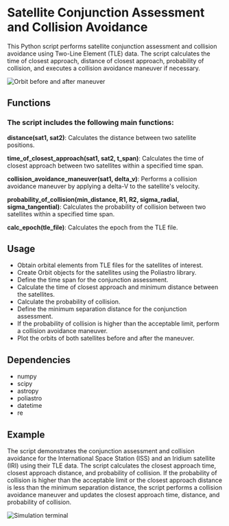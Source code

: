 # Satellite Conjunction Assessment and Collision Avoidance

This Python script performs satellite conjunction assessment and collision avoidance using Two-Line Element (TLE) data. The script calculates the time of closest approach, distance of closest approach, probability of collision, and executes a collision avoidance maneuver if necessary.

![Orbit before and after maneuver]()

## Functions

### The script includes the following main functions:

**distance(sat1, sat2)**: Calculates the distance between two satellite positions.

**time_of_closest_approach(sat1, sat2, t_span)**: Calculates the time of closest approach between two satellites within a specified time span.

**collision_avoidance_maneuver(sat1, delta_v)**: Performs a collision avoidance maneuver by applying a delta-V to the satellite's velocity.

**probability_of_collision(min_distance, R1, R2, sigma_radial, sigma_tangential)**: Calculates the probability of collision between two satellites within a specified time span.

**calc_epoch(tle_file)**: Calculates the epoch from the TLE file.

## Usage

* Obtain orbital elements from TLE files for the satellites of interest.
* Create Orbit objects for the satellites using the Poliastro library.
* Define the time span for the conjunction assessment.
* Calculate the time of closest approach and minimum distance between the satellites.
* Calculate the probability of collision.
* Define the minimum separation distance for the conjunction assessment.
* If the probability of collision is higher than the acceptable limit, perform a collision avoidance maneuver.
* Plot the orbits of both satellites before and after the maneuver.

## Dependencies

* numpy
* scipy
* astropy
* poliastro
* datetime
* re

## Example

The script demonstrates the conjunction assessment and collision avoidance for the International Space Station (ISS) and an Iridium satellite (IRI) using their TLE data. The script calculates the closest approach time, closest approach distance, and probability of collision. If the probability of collision is higher than the acceptable limit or the closest approach distance is less than the minimum separation distance, the script performs a collision avoidance maneuver and updates the closest approach time, distance, and probability of collision.

![Simulation terminal]()